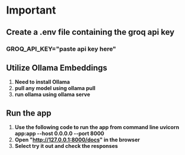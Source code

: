 # Important
## Create a .env file containing the groq api key
### GROQ_API_KEY="paste api key here"
## Utilize Ollama Embeddings
1. **Need to install Ollama**
2. **pull any model using ollama pull <mistral>**
3. **run ollama using ollama serve**
## Run the app
1. **Use the following code to run the app from command line uvicorn app:app --host 0.0.0.0 --port 8000**
2. **Open "http://127.0.0.1:8000/docs" in the browser**
3. **Select try it out and check the responses**
